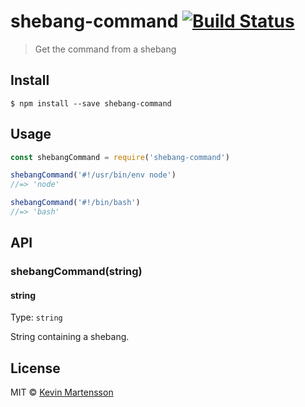 # shebang-command [![Build Status](https://travis-ci.org/kevva/shebang-command.svg?branch=master)](https://travis-ci.org/kevva/shebang-command)

> Get the command from a shebang

## Install

```
$ npm install --save shebang-command
```

## Usage

```js
const shebangCommand = require('shebang-command')

shebangCommand('#!/usr/bin/env node')
//=> 'node'

shebangCommand('#!/bin/bash')
//=> 'bash'
```

## API

### shebangCommand(string)

#### string

Type: `string`

String containing a shebang.

## License

MIT © [Kevin Martensson](http://github.com/kevva)
